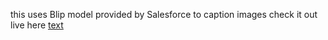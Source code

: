 this uses Blip model provided by Salesforce to caption images 
check it out live here [text](https://huggingface.co/spaces/Siddiq12/blip-image_captioning)